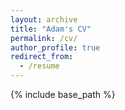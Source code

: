 ```yaml
---
layout: archive
title: "Adam's CV"
permalink: /cv/
author_profile: true
redirect_from:
  - /resume
---
```


{% include base_path %}


